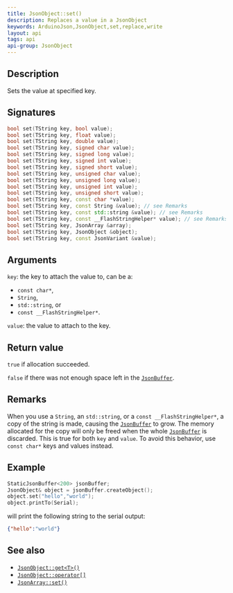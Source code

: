 ```yaml
---
title: JsonObject::set()
description: Replaces a value in a JsonObject
keywords: ArduinoJson,JsonObject,set,replace,write
layout: api
tags: api
api-group: JsonObject
---
```


## Description

Sets the value at specified key.

## Signatures

```c++
bool set(TString key, bool value);
bool set(TString key, float value);
bool set(TString key, double value);
bool set(TString key, signed char value);
bool set(TString key, signed long value);
bool set(TString key, signed int value);
bool set(TString key, signed short value);
bool set(TString key, unsigned char value);
bool set(TString key, unsigned long value);
bool set(TString key, unsigned int value);
bool set(TString key, unsigned short value);
bool set(TString key, const char *value);
bool set(TString key, const String &value); // see Remarks
bool set(TString key, const std::string &value); // see Remarks
bool set(TString key, const __FlashStringHelper* value); // see Remarks
bool set(TString key, JsonArray &array);
bool set(TString key, JsonObject &object);
bool set(TString key, const JsonVariant &value);
```

## Arguments

`key`: the key to attach the value to, can be a:

* `const char*`,
* `String`,
* `std::string`, or
* `const __FlashStringHelper*`.

`value`: the value to attach to the key.

## Return value

`true` if allocation succeeded.

`false` if there was not enough space left in the [`JsonBuffer`]({{site.baseurl}}/api/jsonbuffer/).

## Remarks

When you use a `String`, an `std::string`, or a `const __FlashStringHelper*`, a
copy of the string is made, causing the [`JsonBuffer`]({{site.baseurl}}/api/jsonbuffer/) to grow.
The memory allocated for the copy will only be freed when the whole [`JsonBuffer`]({{site.baseurl}}/api/jsonbuffer/) is discarded.
This is true for both `key` and `value`.
To avoid this behavior, use `const char*` keys and values instead.

## Example

```c++
StaticJsonBuffer<200> jsonBuffer;
JsonObject& object = jsonBuffer.createObject();
object.set("hello","world");
object.printTo(Serial);
```

will print the following string to the serial output:

```json
{"hello":"world"}
```

## See also

* [`JsonObject::get<T>()`]({{site.baseurl}}/api/jsonobject/get/)
* [`JsonObject::operator[]`]({{site.baseurl}}/api/jsonobject/subscript/)
* [`JsonArray::set()`]({{site.baseurl}}/api/jsonarray/set/)